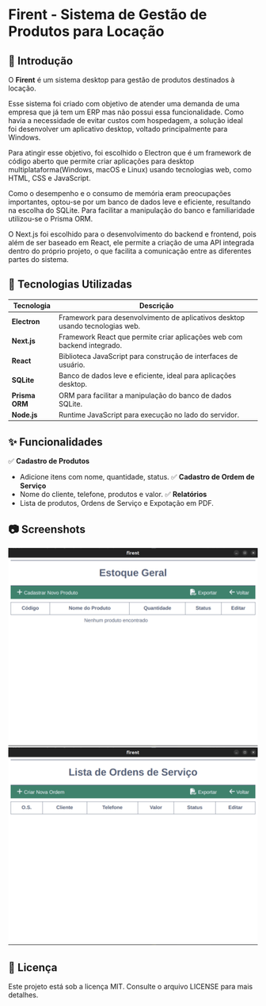 # Firent - Sistema de Gestão de Produtos para Locação  

## 📌 Introdução  
O **Firent** é um sistema desktop para gestão de produtos destinados à locação.

Esse sistema foi criado  com objetivo de atender uma demanda de uma empresa que já tem um ERP mas não possui essa funcionalidade. Como havia a necessidade de  evitar custos com hospedagem, a solução ideal  
foi desenvolver um aplicativo desktop, voltado principalmente para Windows.

Para atingir esse objetivo, foi escolhido o Electron que é um framework de código aberto que permite criar aplicações para desktop multiplataforma(Windows, macOS e Linux) usando tecnologias web, como HTML, CSS e JavaScript. 

Como o desempenho e o consumo de memória eram preocupações importantes, optou-se por um banco de dados leve e eficiente, resultando na escolha do SQLite. Para facilitar a manipulação do banco e familiaridade utilizou-se o Prisma ORM.

 O Next.js foi escolhido para o desenvolvimento do backend e frontend, pois além de ser baseado em React, ele permite a criação de uma API integrada dentro do próprio projeto, o que facilita a comunicação entre as diferentes partes do sistema. 

 ## 📌 Tecnologias Utilizadas  

| Tecnologia   | Descrição |
|-------------|-----------|
| **Electron**  | Framework para desenvolvimento de aplicativos desktop usando tecnologias web. |
| **Next.js**   | Framework React que permite criar aplicações web com backend integrado. |
| **React**     | Biblioteca JavaScript para construção de interfaces de usuário. |
| **SQLite**    | Banco de dados leve e eficiente, ideal para aplicações desktop. |
| **Prisma ORM** | ORM para facilitar a manipulação do banco de dados SQLite. |
| **Node.js**   | Runtime JavaScript para execução no lado do servidor. |

## ✨ Funcionalidades  
✅ **Cadastro de Produtos**  
- Adicione itens com nome, quantidade, status.
✅ **Cadastro de Ordem de Serviço**  
- Nome do cliente, telefone, produtos e valor.
✅ **Relatórios**  
- Lista de produtos, Ordens de Serviço e Expotação em PDF.

## 📷  Screenshots

![Estoque](public/estoque.png)
![OrdemServico](public/OrdemServico.png)

## 📜 Licença
Este projeto está sob a licença MIT. Consulte o arquivo LICENSE para mais detalhes.







